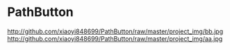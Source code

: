 PathButton
==========
http://github.com/xiaoyi848699/PathButton/raw/master/project_img/bb.jpg
http://github.com/xiaoyi848699/PathButton/raw/master/project_img/aa.jpg

